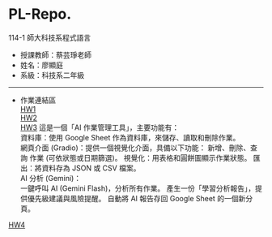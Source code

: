 # PL-Repo.

114-1 師大科技系程式語言
- 授課教師：蔡芸琤老師
- 姓名：廖顯庭
- 系級：科技系二年級
---
- 作業連結區   
[HW1](https://github.com/Liao-HsienTing/PL-Repo./blob/main/114_1_HW1.ipynb)   
[HW2](https://github.com/Liao-HsienTing/PL-Repo./blob/main/114_1_HW2.ipynb)   
[HW3](https://github.com/Liao-HsienTing/PL-Repo./blob/main/114_1_HW3.ipynb)
這是一個「AI 作業管理工具」，主要功能有：   
資料庫：使用 Google Sheet 作為資料庫，來儲存、讀取和刪除作業。   
網頁介面 (Gradio)：提供一個視覺化介面，具備以下功能：
  新增、刪除、查詢 作業 (可依狀態或日期篩選)。
  視覺化：用表格和圓餅圖顯示作業狀態。
  匯出：將資料存為 JSON 或 CSV 檔案。   
AI 分析 (Gemini)：   
  一鍵呼叫 AI (Gemini Flash)，分析所有作業。
  產生一份「學習分析報告」，提供優先級建議與風險提醒。
自動將 AI 報告存回 Google Sheet 的一個新分頁。   

[HW4](https://github.com/Liao-HsienTing/PL-Repo./blob/main/114_1_HW4.ipynb)   
